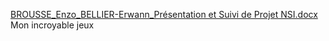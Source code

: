 [BROUSSE_Enzo_BELLIER-Erwann_Présentation et Suivi de Projet  NSI.docx](https://github.com/Merlinpinpouin/Silent_game_of_the_year/files/15459306/BROUSSE_Enzo_BELLIER-Erwann_Presentation.et.Suivi.de.Projet.NSI.docx)
Mon incroyable jeux
